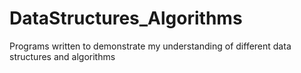 # DataStructures_Algorithms
Programs written to demonstrate my understanding of different data structures and algorithms 

